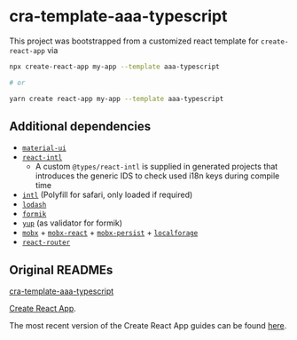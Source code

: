 # cra-template-aaa-typescript

This project was bootstrapped from a customized react template for `create-react-app` via

```sh
npx create-react-app my-app --template aaa-typescript

# or

yarn create react-app my-app --template aaa-typescript
```

## Additional dependencies

- [`material-ui`](https://npmjs.org/package/material-ui)
- [`react-intl`](https://npmjs.org/package/react-intl)
  - A custom `@types/react-intl` is supplied in generated projects that introduces the generic IDS to check used i18n keys during compile time
- [`intl`](https://npmjs.org/package/intl) (Polyfill for safari, only loaded if required)
- [`lodash`](https://npmjs.org/package/lodash)
- [`formik`](https://github.com/jaredpalmer/formik)
- [`yup`](https://github.com/jquense/yup) (as validator for formik)
- [`mobx`](https://npmjs.org/package/mobx) + [`mobx-react`](https://npmjs.org/package/mobx-react) + [`mobx-persist`](https://npmjs.org/package/mobx-persist) + [`localforage`](https://npmjs.org/package/localforage)
- [`react-router`](https://npmjs.org/package/react-router)

## Original READMEs

[cra-template-aaa-typescript](https://github.com/allaboutapps/cra-template-aaa-typescript/blob/master/README.md)

[Create React App](https://github.com/facebook/create-react-app).

The most recent version of the Create React App guides can be found [here](https://github.com/facebook/create-react-app/blob/main/packages/cra-template/template/README.md).
